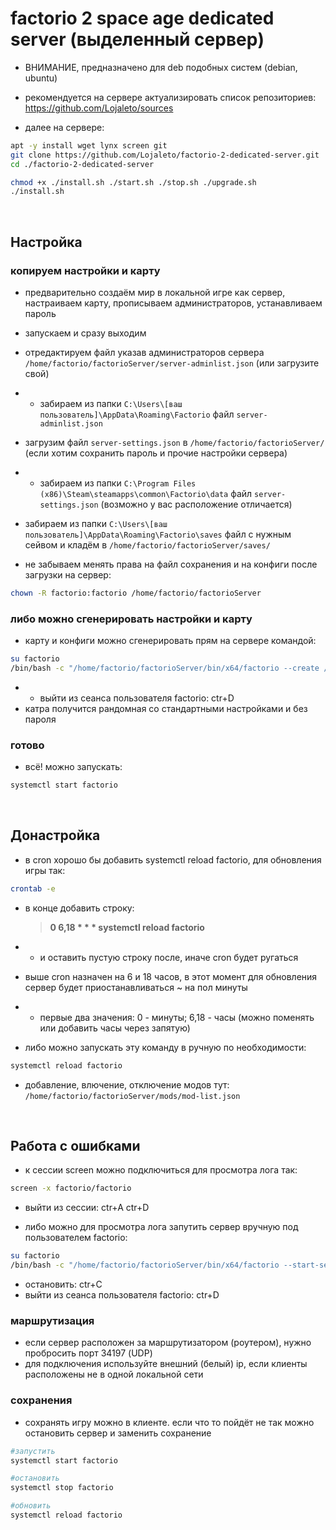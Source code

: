 # factorio 2 space age dedicated server (выделенный сервер)

- ВНИМАНИЕ, предназначено для deb подобных систем (debian, ubuntu)
- рекомендуется на сервере актуализировать список репозиториев: https://github.com/Lojaleto/sources

- далее на сервере:
```bash
apt -y install wget lynx screen git
git clone https://github.com/Lojaleto/factorio-2-dedicated-server.git
cd ./factorio-2-dedicated-server

chmod +x ./install.sh ./start.sh ./stop.sh ./upgrade.sh
./install.sh
```
<br>

## Настройка

### копируем настройки и карту
- предварительно создаём мир в локальной игре как сервер, настраиваем карту, прописываем администраторов, устанавливаем пароль
- запускаем и сразу выходим

- отредактируем файл указав администраторов сервера ```/home/factorio/factorioServer/server-adminlist.json```  (или загрузите свой)
- - забираем из папки ```C:\Users\[ваш пользователь]\AppData\Roaming\Factorio```  файл ```server-adminlist.json```

- загрузим файл ```server-settings.json``` в ```/home/factorio/factorioServer/``` (если хотим сохранить пароль и прочие настройки сервера)
- - забираем из папки ```C:\Program Files (x86)\Steam\steamapps\common\Factorio\data```  файл ```server-settings.json``` (возможно у вас расположение отличается)

- забираем из папки ```C:\Users\[ваш пользователь]\AppData\Roaming\Factorio\saves```  файл с нужным сейвом и кладём в ```/home/factorio/factorioServer/saves/```

- не забываем менять права на файл сохранения и на конфиги после загрузки на сервер:
```bash
chown -R factorio:factorio /home/factorio/factorioServer
```

### либо можно сгенерировать настройки и карту

- карту и конфиги можно сгенерировать прям на сервере командой:
```bash
su factorio
/bin/bash -c "/home/factorio/factorioServer/bin/x64/factorio --create /home/factorio/factorioDedicated/saves/my.zip"
```
- - выйти из сеанса пользователя factorio: ctr+D
- катра получится рандомная со стандартными настройками и без пароля

###  готово

- всё! можно запускать:
```bash
systemctl start factorio
```
<br>

## Донастройка

- в cron хорошо бы добавить systemctl reload factorio, для обновления игры так:
```bash
crontab -e
```
- в конце добавить строку:
  > **0 6,18 * * * systemctl reload factorio**
- - и оставить пустую строку после, иначе cron будет ругаться

- выше cron назначен на 6 и 18 часов, в этот момент для обновления сервер будет приостанавливаться ~ на пол минуты
- - первые два значения: 0 - минуты; 6,18 - часы (можно поменять или добавить часы через запятую)

- либо можно запускать эту команду в ручную по необходимости:
```bash
systemctl reload factorio
```

- добавление, влючение, отключение модов тут: ```/home/factorio/factorioServer/mods/mod-list.json```
<br>

## Работа с ошибками

- к сессии screen можно подключиться для просмотра лога так:
```bash
screen -x factorio/factorio
```
- выйти из сессии: ctr+A  ctr+D

- либо можно для просмотра лога запутить сервер вручную под пользователем factorio:
```bash
su factorio
/bin/bash -c "/home/factorio/factorioServer/bin/x64/factorio --start-server-load-latest"
```
- остановить: ctr+C
- выйти из сеанса пользователя factorio: ctr+D

### маршрутизация

- если сервер расположен за маршрутизатором (роутером), нужно пробросить порт 34197 (UDP)
- для подключения используйте внешний (белый) ip, если клиенты расположены не в одной локальной сети

### сохранения

- сохранять игру можно в клиенте. если что то пойдёт не так можно остановить сервер и заменить сохранение
```bash
#запустить
systemctl start factorio

#остановить
systemctl stop factorio

#обновить
systemctl reload factorio
```
